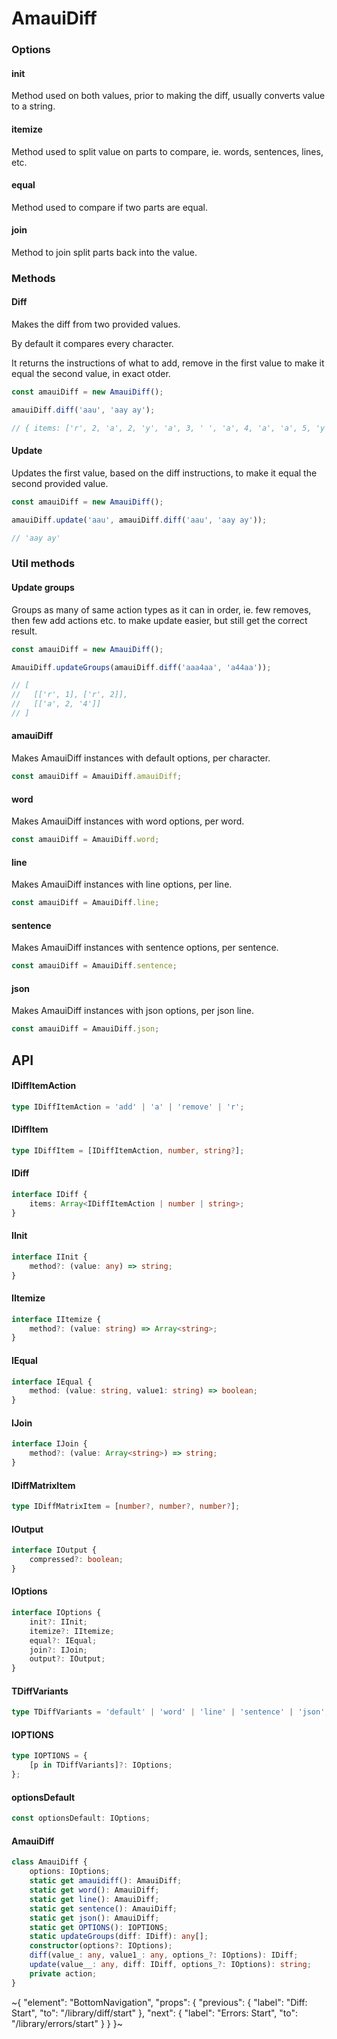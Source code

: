 
# AmauiDiff

### Options

#### init

Method used on both values, prior to making the diff, usually converts value to a string.

#### itemize

Method used to split value on parts to compare, ie. words, sentences, lines, etc.

#### equal

Method used to compare if two parts are equal.

#### join

Method to join split parts back into the value.

### Methods

#### Diff

Makes the diff from two provided values.

By default it compares every character.

It returns the instructions of what to add, remove in the first value to make it equal the second value, in exact otder.

```ts
const amauiDiff = new AmauiDiff();

amauiDiff.diff('aau', 'aay ay');

// { items: ['r', 2, 'a', 2, 'y', 'a', 3, ' ', 'a', 4, 'a', 'a', 5, 'y'] }
```

#### Update

Updates the first value, based on the diff instructions, to make it equal the second provided value.

```ts
const amauiDiff = new AmauiDiff();

amauiDiff.update('aau', amauiDiff.diff('aau', 'aay ay'));

// 'aay ay'
```

### Util methods

#### Update groups

Groups as many of same action types as it can in order, ie. few removes, then few add actions etc. to make update easier, but still get the correct result.

```ts
const amauiDiff = new AmauiDiff();

AmauiDiff.updateGroups(amauiDiff.diff('aaa4aa', 'a44aa'));

// [
//   [['r', 1], ['r', 2]],
//   [['a', 2, '4']]
// ]
```

#### amauiDiff

Makes AmauiDiff instances with default options, per character.

```ts
const amauiDiff = AmauiDiff.amauiDiff;
```

#### word

Makes AmauiDiff instances with word options, per word.

```ts
const amauiDiff = AmauiDiff.word;
```

#### line

Makes AmauiDiff instances with line options, per line.

```ts
const amauiDiff = AmauiDiff.line;
```

#### sentence

Makes AmauiDiff instances with sentence options, per sentence.

```ts
const amauiDiff = AmauiDiff.sentence;
```

#### json

Makes AmauiDiff instances with json options, per json line.

```ts
const amauiDiff = AmauiDiff.json;
```

## API

#### IDiffItemAction

```ts
type IDiffItemAction = 'add' | 'a' | 'remove' | 'r';
```

#### IDiffItem

```ts
type IDiffItem = [IDiffItemAction, number, string?];
```

#### IDiff

```ts
interface IDiff {
    items: Array<IDiffItemAction | number | string>;
}
```

#### IInit

```ts
interface IInit {
    method?: (value: any) => string;
}
```

#### IItemize

```ts
interface IItemize {
    method?: (value: string) => Array<string>;
}
```

#### IEqual

```ts
interface IEqual {
    method: (value: string, value1: string) => boolean;
}
```

#### IJoin

```ts
interface IJoin {
    method?: (value: Array<string>) => string;
}
```

#### IDiffMatrixItem

```ts
type IDiffMatrixItem = [number?, number?, number?];
```

#### IOutput

```ts
interface IOutput {
    compressed?: boolean;
}
```

#### IOptions

```ts
interface IOptions {
    init?: IInit;
    itemize?: IItemize;
    equal?: IEqual;
    join?: IJoin;
    output?: IOutput;
}
```

#### TDiffVariants

```ts
type TDiffVariants = 'default' | 'word' | 'line' | 'sentence' | 'json';
```

#### IOPTIONS

```ts
type IOPTIONS = {
    [p in TDiffVariants]?: IOptions;
};
```

#### optionsDefault

```ts
const optionsDefault: IOptions;
```

#### AmauiDiff

```ts
class AmauiDiff {
    options: IOptions;
    static get amauidiff(): AmauiDiff;
    static get word(): AmauiDiff;
    static get line(): AmauiDiff;
    static get sentence(): AmauiDiff;
    static get json(): AmauiDiff;
    static get OPTIONS(): IOPTIONS;
    static updateGroups(diff: IDiff): any[];
    constructor(options?: IOptions);
    diff(value_: any, value1_: any, options_?: IOptions): IDiff;
    update(value__: any, diff: IDiff, options_?: IOptions): string;
    private action;
}
```


~{
  "element": "BottomNavigation",
  "props": {
    "previous": {
      "label": "Diff: Start",
      "to": "/library/diff/start"
    },
    "next": {
      "label": "Errors: Start",
      "to": "/library/errors/start"
    }
  }
}~
